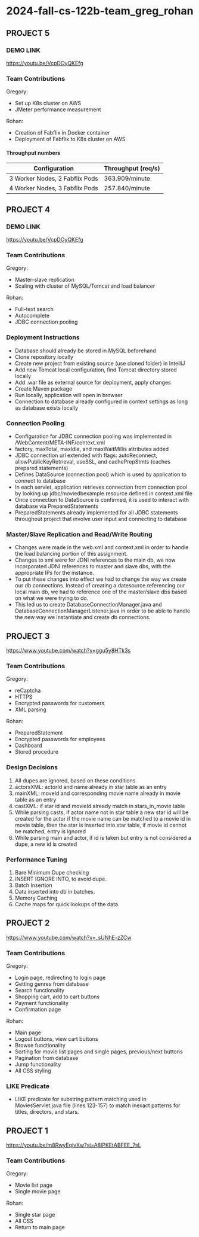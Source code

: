 # 2024-fall-cs-122b-team_greg_rohan
## PROJECT 5
### DEMO LINK
https://youtu.be/VcpDOyQKEfg

### Team Contributions

Gregory:
- Set up K8s cluster on AWS
- JMeter performance measurement

Rohan:
- Creation of Fabflix in Docker container
- Deployment of Fabflix to K8s cluster on AWS
#### Throughput numbers
| Configuration                          | Throughput (req/s) |
|----------------------------------------|--------------------|
| 3 Worker Nodes, 2 Fabflix Pods         | 363.909/minute     |
| 4 Worker Nodes, 3 Fabflix Pods         | 257.840/minute     |

## PROJECT 4
### DEMO LINK
https://youtu.be/VcpDOyQKEfg

### Team Contributions

Gregory:
- Master-slave replication
- Scaling with cluster of MySQL/Tomcat and load balancer

Rohan:
- Full-text search
- Autocomplete
- JDBC connection pooling

### Deployment Instructions
- Database should already be stored in MySQL beforehand
- Clone repository locally
- Create new project from existing source (use cloned folder) in IntelliJ
- Add new Tomcat local configuration, find Tomcat directory stored locally
- Add .war file as external source for deployment, apply changes
- Create Maven package
- Run locally, application will open in browser
- Connection to database already configured in context settings as long as database exists locally

### Connection Pooling
- Configuration for JDBC connection pooling was implemented in /WebContent/META-INF/context.xml
- factory, maxTotal, maxIdle, and maxWaitMillis attributes added
- JDBC connection url extended with flags: autoReconnect, allowPublicKeyRetrieval, useSSL, and cachePrepStmts (caches prepared statements)
- Defines DataSource (connection pool) which is used by application to connect to database
- In each servlet, application retrieves connection from connection pool by looking up jdbc/moviedbexample resource defined in context.xml file
- Once connection to DataSource is confirmed, it is used to interact with database via PreparedStatements
- PreparedStatements already implemented for all JDBC statements throughout project that involve user input and connecting to database

### Master/Slave Replication and Read/Write Routing
- Changes were made in the web.xml and context.xml in order to handle the load balancing portion of this assignment.
- Changes to xml were for JDNI references to the main db, we now incorporated JDNI references to master and slave dbs, with the appropriate IPs for the instance.
- To put these changes into effect we had to change the way we create our db connections. Instead of creating a datesource referencing our local main db, we had to reference one of the master/slave dbs based on what we were trying to do.
- This led us to create DatabaseConnectionManager.java and DatabaseConnectionManagerListener.java in order to be able to handle the new way we instantiate and create db connections. 

## PROJECT 3

https://www.youtube.com/watch?v=ggu5y8HTk3s

### Team Contributions

Gregory:
- reCaptcha
- HTTPS
- Encrypted passwords for customers
- XML parsing

Rohan:
- PreparedStatement
- Encrypted passwords for employees
- Dashboard
- Stored procedure

### Design Decisions
1. All dupes are ignored, based on these conditions 
2. actorsXML: actorId and name already in star table as an entry
3. mainXML: moveId and corresponding movie name already in movie table as an entry
4. castXML: if star id and movieId already match in stars_in_movie table
5. While parsing casts, if actor name not in star table a new star id will be created for the actor if the movie name can be matched to a movie id in movie table, then the star is inserted into star table, if movie id cannot be matched, entry is ignored
6. While parsing main and actor, if id is taken but entry is not considered a dupe, a new id is created  

### Performance Tuning
1. Bare Minimum Dupe checking
2. INSERT IGNORE INTO,  to avoid dupe. 
3. Batch Insertion
4. Data inserted into db in batches.
5. Memory Caching
6. Cache maps for quick lookups of the data.

## PROJECT 2

https://www.youtube.com/watch?v=_sUNhE-zZCw

### Team Contributions

Gregory:
- Login page, redirecting to login page
- Getting genres from database
- Search functionality
- Shopping cart, add to cart buttons
- Payment functionality
- Confirmation page

Rohan:
- Main page
- Logout buttons, view cart buttons
- Browse functionality
- Sorting for movie list pages and single pages, previous/next buttons
- Pagination from database
- Jump functionality
- All CSS styling

### LIKE Predicate
- LIKE predicate for substring pattern matching used in MoviesServlet.java file (lines 123-157) to match inexact patterns for titles, directors, and stars.

## PROJECT 1

https://youtu.be/m8RwyEqivXw?si=A8lPKEtABFEE_7sL

### Team Contributions

Gregory:
- Movie list page
- Single movie page

Rohan:
- Single star page
- All CSS
- Return to main page
